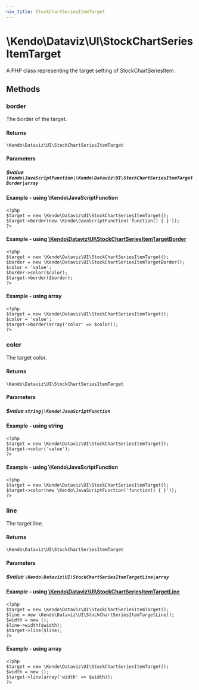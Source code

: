 ```yaml
---
nav_title: StockChartSeriesItemTarget
---
```


# \Kendo\Dataviz\UI\StockChartSeriesItemTarget

A PHP class representing the target setting of StockChartSeriesItem.


## Methods

### border

The border of the target.

#### Returns
`\Kendo\Dataviz\UI\StockChartSeriesItemTarget`

#### Parameters

##### $value `\Kendo\JavaScriptFunction|\Kendo\Dataviz\UI\StockChartSeriesItemTargetBorder|array`




#### Example  - using \Kendo\JavaScriptFunction
    <?php
    $target = new \Kendo\Dataviz\UI\StockChartSeriesItemTarget();
    $target->border(new \Kendo\JavaScriptFunction('function() { }'));
    ?>


#### Example - using [\Kendo\Dataviz\UI\StockChartSeriesItemTargetBorder](/api/wrappers/php/Kendo/Dataviz/UI/StockChartSeriesItemTargetBorder)
    <?php
    $target = new \Kendo\Dataviz\UI\StockChartSeriesItemTarget();
    $border = new \Kendo\Dataviz\UI\StockChartSeriesItemTargetBorder();
    $color = 'value';
    $border->color($color);
    $target->border($border);
    ?>

#### Example - using array

    <?php
    $target = new \Kendo\Dataviz\UI\StockChartSeriesItemTarget();
    $color = 'value';
    $target->border(array('color' => $color));
    ?>

### color
The target color.

#### Returns
`\Kendo\Dataviz\UI\StockChartSeriesItemTarget`

#### Parameters

##### $value `string|\Kendo\JavaScriptFunction`



#### Example  - using string
    <?php
    $target = new \Kendo\Dataviz\UI\StockChartSeriesItemTarget();
    $target->color('value');
    ?>

#### Example  - using \Kendo\JavaScriptFunction
    <?php
    $target = new \Kendo\Dataviz\UI\StockChartSeriesItemTarget();
    $target->color(new \Kendo\JavaScriptFunction('function() { }'));
    ?>

### line

The target line.

#### Returns
`\Kendo\Dataviz\UI\StockChartSeriesItemTarget`

#### Parameters

##### $value `\Kendo\Dataviz\UI\StockChartSeriesItemTargetLine|array`


#### Example - using [\Kendo\Dataviz\UI\StockChartSeriesItemTargetLine](/api/wrappers/php/Kendo/Dataviz/UI/StockChartSeriesItemTargetLine)
    <?php
    $target = new \Kendo\Dataviz\UI\StockChartSeriesItemTarget();
    $line = new \Kendo\Dataviz\UI\StockChartSeriesItemTargetLine();
    $width = new ();
    $line->width($width);
    $target->line($line);
    ?>

#### Example - using array

    <?php
    $target = new \Kendo\Dataviz\UI\StockChartSeriesItemTarget();
    $width = new ();
    $target->line(array('width' => $width));
    ?>

